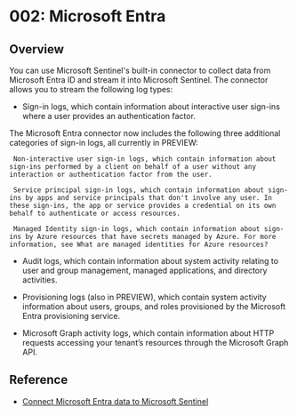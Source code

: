 # 002: Microsoft Entra

## Overview

You can use Microsoft Sentinel's built-in connector to collect data from Microsoft Entra ID and stream it into Microsoft Sentinel. The connector allows you to stream the following log types:

- Sign-in logs, which contain information about interactive user sign-ins where a user provides an authentication factor.

The Microsoft Entra connector now includes the following three additional categories of sign-in logs, all currently in PREVIEW:

     Non-interactive user sign-in logs, which contain information about sign-ins performed by a client on behalf of a user without any interaction or authentication factor from the user.

     Service principal sign-in logs, which contain information about sign-ins by apps and service principals that don't involve any user. In these sign-ins, the app or service provides a credential on its own behalf to authenticate or access resources.

     Managed Identity sign-in logs, which contain information about sign-ins by Azure resources that have secrets managed by Azure. For more information, see What are managed identities for Azure resources?

- Audit logs, which contain information about system activity relating to user and group management, managed applications, and directory activities.

- Provisioning logs (also in PREVIEW), which contain system activity information about users, groups, and roles provisioned by the Microsoft Entra provisioning service.

- Microsoft Graph activity logs, which contain information about HTTP requests accessing your tenant’s resources through the Microsoft Graph API.

## Reference

* [Connect Microsoft Entra data to Microsoft Sentinel](hhttps://learn.microsoft.com/en-us/azure/sentinel/connect-azure-active-directory)